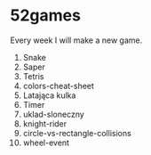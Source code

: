 # 52games

Every week I will make a new game.

1. Snake
2. Saper
3. Tetris
4. colors-cheat-sheet
5. Latająca kulka
6. Timer
7. uklad-sloneczny
8. knight-rider
9. circle-vs-rectangle-collisions
10. wheel-event
